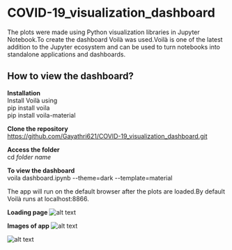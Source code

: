 # COVID-19_visualization_dashboard

The plots were made using Python visualization libraries in Jupyter Notebook.To create the dashboard Voilà was used.Voilà is one of the latest addition to the Jupyter ecosystem and can be used to turn notebooks into standalone applications and dashboards.

## How to view the dashboard?

**Installation**<br>
Install Voilà using <br>
  pip install voila<br>
  pip install voila-material

**Clone the repository**<br>
https://github.com/Gayathri621/COVID-19_visualization_dashboard.git

**Access the folder**<br>
cd *folder name*

**To view the dashboard**<br>
voila dashboard.ipynb --theme=dark --template=material

The app will run on the default browser after the plots are loaded.By default Voilà runs at localhost:8866.

**Loading page**
![alt text](https://github.com/Gayathri621/COVID-19_visualization_dashboard/blob/master/images/Screenshot%20from%202020-06-09%2021-30-51.png?raw=true)

**Images of app**
![alt text](https://github.com/Gayathri621/COVID-19_visualization_dashboard/blob/master/images/Screenshot%20from%202020-06-09%2021-31-16.png?raw=true)

![alt text](https://github.com/Gayathri621/COVID-19_visualization_dashboard/blob/master/images/Screenshot%20from%202020-06-09%2021-32-04.png?raw=true)
